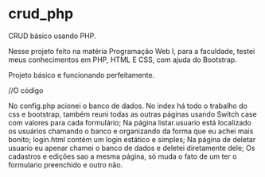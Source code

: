 # crud_php
CRUD básico usando PHP.

Nesse projeto feito na matéria Programação Web I, para a faculdade, testei meus conhecimentos em PHP, HTML E CSS, com ajuda do Bootstrap.

Projeto básico e funcionando perfeitamente.


//O código

No config.php acionei o banco de dados.
No index há todo o trabalho do css e bootstrap, também reuni todas as outras páginas usando Switch case com valores para cada formulário;
Na página listar.usuario está localizado os usuários chamando o banco e organizando da forma que eu achei mais bonito;
login.html contém um login estático e simples;
Na página de deletar usuario eu apenar chamei o banco de dados e deletei diretamente dele;
Os cadastros e edições sao a mesma página, só muda o fato de um ter o formulario preenchido e outro não.



